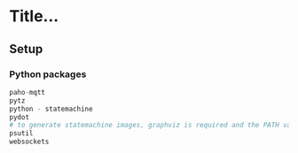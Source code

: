 # Title...

## Setup

### Python packages

```python
paho-mqtt
pytz
python - statemachine
pydot
# to generate statemachine images, graphviz is required and the PATH variable must be set
psutil
websockets
```